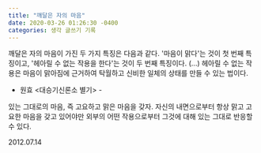 ```yaml
---
title: "깨달은 자의 마음"
date: 2020-03-26 01:26:30 -0400
categories: 생각 글쓰기 기록
---
```


깨달은 자의 마음이 가진 두 가지 특징은 다음과 같다.
'마음이 맑다'는 것이 첫 번째 특징이고, '헤아릴 수 없는 작용을 한다'는 것이 두 번째 특징이다.
(...) 헤아릴 수 없는 작용은 마음이 맑아짐에 근거하여 탁월하고 신비한 일체의 상태를 만들 수 있는 법이다.

- 원효 <대승기신론소 별기> -

있는 그대로의 마음, 즉 고요하고 맑은 마음을 갖자.
자신의 내면으로부터 항상 맑고 고요한 마음을 갖고 있어야만 외부의 어떤 작용으로부터 그것에 대해 있는 그대로 반응할 수 있다.


2012.07.14
